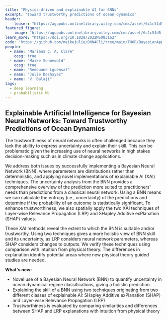 ```yaml
---
title: "Physics-driven and explainable AI for BNNs"
excerpt: "Toward trustworthy predictions of ocean dynamics"
header:
    teaser: "https://agupubs.onlinelibrary.wiley.com/cms/asset/6c1c51d5-fcc4-4964-b40f-32ff4551b0ee/jame21717-fig-0001-m.jpg"
featured_figure:
    image: "https://agupubs.onlinelibrary.wiley.com/cms/asset/6c1c51d5-fcc4-4964-b40f-32ff4551b0ee/jame21717-fig-0001-m.jpg"
learn_more: "https://doi.org/10.1029/2022MS003162"
code: "https://github.com/maikejulie/DNN4Cli/tree/main/THOR/BayesianApproach"
people:
  - name: "Mariana C. A. Clare"
    ccog: true
  - name: "Maike Sonnewald"
    ccog: true
  - name: "Redouane Lguensat"
  - name: "Julie Deshayes"
  - name: "V. Balaji"
tags:
  - deep learning
  - probabilistic ML
---
```


## Explainable Artificial Intelligence for Bayesian Neural Networks: Toward Trustworthy Predictions of Ocean Dynamics

The trustworthiness of neural networks is often challenged because they lack the ability to express uncertainty and explain their skill. This can be problematic given the increasing use of neural networks in high stakes decision-making such as in climate change applications. 

We address both issues by successfully implementing a Bayesian Neural Network (BNN), where parameters are distributions rather than deterministic, and applying novel implementations of explainable AI (XAI) techniques. The uncertainty analysis from the BNN provides a comprehensive overview of the prediction more suited to practitioners' needs than predictions from a classical neural network. Using a BNN means we can calculate the entropy (i.e., uncertainty) of the predictions and determine if the probability of an outcome is statistically significant. To enhance trustworthiness, we also spatially apply the two XAI techniques of Layer-wise Relevance Propagation (LRP) and SHapley Additive exPlanation (SHAP) values. 

These XAI methods reveal the extent to which the BNN is suitable and/or trustworthy. Using two techniques gives a more holistic view of BNN skill and its uncertainty, as LRP considers neural network parameters, whereas SHAP considers changes to outputs. We verify these techniques using comparison with intuition from physical theory. The differences in explanation identify potential areas where new physical theory guided studies are needed.

**What's new:**
- Novel use of a Bayesian Neural Network (BNN) to quantify uncertainty in ocean dynamical regime classifications, giving a holistic prediction
- Explaining the skill of a BNN using two techniques originating from two different classes of explainable AI: SHapley Additive exPlanation (SHAP) and Layer-wise Relevance Propagation (LRP)
- Trustworthiness is evaluated by comparing similarities and differences between SHAP and LRP explanations with intuition from physical theory
